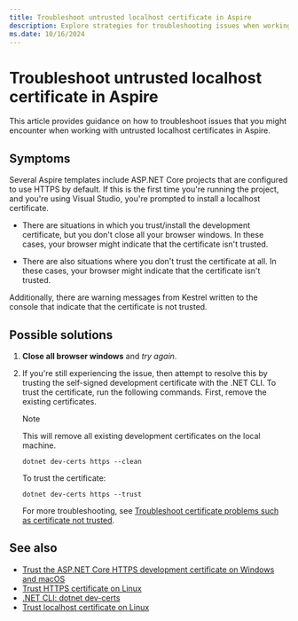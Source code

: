 ```yaml
---
title: Troubleshoot untrusted localhost certificate in Aspire
description: Explore strategies for troubleshooting issues when working with untrusted localhost certificates in Aspire.
ms.date: 10/16/2024
---
```


# Troubleshoot untrusted localhost certificate in Aspire

This article provides guidance on how to troubleshoot issues that you might encounter when working with untrusted localhost certificates in Aspire.

## Symptoms

Several Aspire templates include ASP.NET Core projects that are configured to use HTTPS by default. If this is the first time you're running the project, and you're using Visual Studio, you're prompted to install a localhost certificate.

- There are situations in which you trust/install the development certificate, but you don't close all your browser windows. In these cases, your browser might indicate that the certificate isn't trusted.

- There are also situations where you don't trust the certificate at all. In these cases, your browser might indicate that the certificate isn't trusted.

Additionally, there are warning messages from Kestrel written to the console that indicate that the certificate is not trusted.

## Possible solutions

1. **Close all browser windows** and _try again_.
1. If you're still experiencing the issue, then attempt to resolve this by trusting the self-signed development certificate with the .NET CLI. To trust the certificate, run the following commands. First, remove the existing certificates.

    > [!NOTE]
    > This will remove all existing development certificates on the local machine.

    ```dotnetcli
    dotnet dev-certs https --clean
    ```

    To trust the certificate:

    ```dotnetcli
    dotnet dev-certs https --trust
    ```

    For more troubleshooting, see [Troubleshoot certificate problems such as certificate not trusted](/aspnet/core/security/enforcing-ssl#troubleshoot-certificate-problems-such-as-certificate-not-trusted).

## See also

- [Trust the ASP.NET Core HTTPS development certificate on Windows and macOS](/aspnet/core/security/enforcing-ssl#trust-the-aspnet-core-https-development-certificate-on-windows-and-macos)
- [Trust HTTPS certificate on Linux](/aspnet/core/security/enforcing-ssl##trust-https-certificate-on-linux)
- [.NET CLI: dotnet dev-certs](/dotnet/core/tools/dotnet-dev-certs)
- [Trust localhost certificate on Linux](https://github.com/dotnet/aspnetcore/issues/32842)
